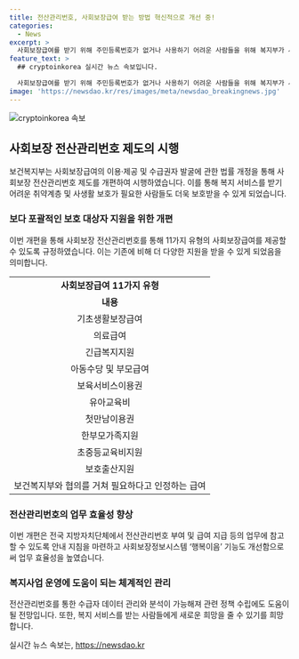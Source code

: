 ```yaml
---
title: 전산관리번호, 사회보장급여 받는 방법 혁신적으로 개선 중!
categories:
  - News
excerpt: >
  사회보장급여를 받기 위해 주민등록번호가 없거나 사용하기 어려운 사람들을 위해 복지부가 사회보장 전산관리번호를 도입하고 개편했다. 이를 통해 복지서비스를 받지 못하는 취약계층과 피해자들이 다양한 혜택과 보장급여를 받을 수 있게 됐으며, 중복 수급 방지와 데이터 관리, 분석 등에도 도움이 될 것으로 전망된다. 이에 따라 복지부는 사회의 복지 사각지대를 축소하고 새로운 희망을 줄 것으로 기대하고 있다. (출처: 정책브리핑 www.korea.kr)
feature_text: >
  ## cryptoinkorea 실시간 뉴스 속보입니다.

  사회보장급여를 받기 위해 주민등록번호가 없거나 사용하기 어려운 사람들을 위해 복지부가 사회보장 전산관리번호를 도입하고 개편했다. 이를 통해 복지서비스를 받지 못하는 취약계층과 피해자들이 다양한 혜택과 보장급여를 받을 수 있게 됐으며, 중복 수급 방지와 데이터 관리, 분석 등에도 도움이 될 것으로 전망된다. 이에 따라 복지부는 사회의 복지 사각지대를 축소하고 새로운 희망을 줄 것으로 기대하고 있다. (출처: 정책브리핑 www.korea.kr)
image: 'https://newsdao.kr/res/images/meta/newsdao_breakingnews.jpg'
---
```


<p><img src="https://newsdao.kr/res/images/meta/newsdao_breakingnews.jpg" alt="cryptoinkorea 속보" /></p>

<h2 data-ke-size="size26">사회보장 전산관리번호 제도의 시행</h2>

<p data-ke-size="size16">보건복지부는 사회보장급여의 이용·제공 및 수급권자 발굴에 관한 법률 개정을 통해 사회보장 전산관리번호 제도를 개편하여 시행하였습니다. 이를 통해 복지 서비스를 받기 어려운 취약계층 및 사생활 보호가 필요한 사람들도 더욱 보호받을 수 있게 되었습니다.</p>

<h3 data-ke-size="size24">보다 포괄적인 보호 대상자 지원을 위한 개편</h3>

<p data-ke-size="size16">이번 개편을 통해 사회보장 전산관리번호를 통해 11가지 유형의 사회보장급여를 제공할 수 있도록 규정하였습니다. 이는 기존에 비해 더 다양한 지원을 받을 수 있게 되었음을 의미합니다.</p>

<table>
  <tr>
    <td style="text-align: center; height: 17px;"><b>사회보장급여 11가지 유형</b></td>
  </tr>
  <tr>
    <td style="text-align: center; height: 17px;"><b>내용</b></td>
  </tr>
  <tr>
    <td style="text-align: center; height: 17px;">기초생활보장급여</td>
  </tr>
  <tr>
    <td style="text-align: center; height: 17px;">의료급여</td>
  </tr>
  <tr>
    <td style="text-align: center; height: 17px;">긴급복지지원</td>
  </tr>
  <tr>
    <td style="text-align: center; height: 17px;">아동수당 및 부모급여</td>
  </tr>
  <tr>
    <td style="text-align: center; height: 17px;">보육서비스이용권</td>
  </tr>
  <tr>
    <td style="text-align: center; height: 17px;">유아교육비</td>
  </tr>
  <tr>
    <td style="text-align: center; height: 17px;">첫만남이용권</td>
  </tr>
  <tr>
    <td style="text-align: center; height: 17px;">한부모가족지원</td>
  </tr>
  <tr>
    <td style="text-align: center; height: 17px;">초중등교육비지원</td>
  </tr>
  <tr>
    <td style="text-align: center; height: 17px;">보호출산지원</td>
  </tr>
  <tr>
    <td style="text-align: center; height: 17px;">보건복지부와 협의를 거쳐 필요하다고 인정하는 급여</td>
  </tr>
</table>

<h3 data-ke-size="size24">전산관리번호의 업무 효율성 향상</h3>

<p data-ke-size="size16">이번 개편은 전국 지방자치단체에서 전산관리번호 부여 및 급여 지급 등의 업무에 참고할 수 있도록 안내 지침을 마련하고 사회보장정보시스템 ‘행복이음’ 기능도 개선함으로써 업무 효율성을 높였습니다.</p>

<h3 data-ke-size="size24">복지사업 운영에 도움이 되는 체계적인 관리</h3>

<p data-ke-size="size16">전산관리번호를 통한 수급자 데이터 관리와 분석이 가능해져 관련 정책 수립에도 도움이 될 전망입니다. 또한, 복지 서비스를 받는 사람들에게 새로운 희망을 줄 수 있기를 희망합니다.</p>
실시간 뉴스 속보는, <a href="https://newsdao.kr" rel="dofollow">https://newsdao.kr</a>


